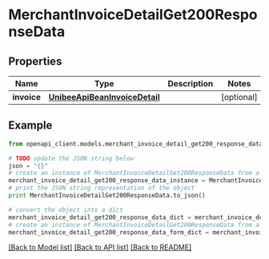 # MerchantInvoiceDetailGet200ResponseData


## Properties

Name | Type | Description | Notes
------------ | ------------- | ------------- | -------------
**invoice** | [**UnibeeApiBeanInvoiceDetail**](UnibeeApiBeanInvoiceDetail.md) |  | [optional] 

## Example

```python
from openapi_client.models.merchant_invoice_detail_get200_response_data import MerchantInvoiceDetailGet200ResponseData

# TODO update the JSON string below
json = "{}"
# create an instance of MerchantInvoiceDetailGet200ResponseData from a JSON string
merchant_invoice_detail_get200_response_data_instance = MerchantInvoiceDetailGet200ResponseData.from_json(json)
# print the JSON string representation of the object
print MerchantInvoiceDetailGet200ResponseData.to_json()

# convert the object into a dict
merchant_invoice_detail_get200_response_data_dict = merchant_invoice_detail_get200_response_data_instance.to_dict()
# create an instance of MerchantInvoiceDetailGet200ResponseData from a dict
merchant_invoice_detail_get200_response_data_form_dict = merchant_invoice_detail_get200_response_data.from_dict(merchant_invoice_detail_get200_response_data_dict)
```
[[Back to Model list]](../README.md#documentation-for-models) [[Back to API list]](../README.md#documentation-for-api-endpoints) [[Back to README]](../README.md)


